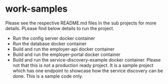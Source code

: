 # work-samples
Please see the respective README.md files in the sub projects for more details. PLease find below details to run the project.

* Run the config server docker container
* Run the  database docker container
* Build and run the employer-api docker container
* Build and run the employer-portal docker container
* Build and run the service-discovery-example docker container. Please not that this is not a production ready project. It is a sample project which has one endpoint to showcase how the service discovery can be done. This is a sample code only.